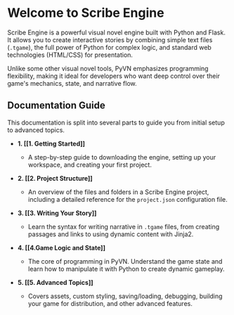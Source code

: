 # Welcome to Scribe Engine

Scribe Engine is a powerful visual novel engine built with Python and Flask. It allows you to create interactive stories by combining simple text files (`.tgame`), the full power of Python for complex logic, and standard web technologies (HTML/CSS) for presentation.

Unlike some other visual novel tools, PyVN emphasizes programming flexibility, making it ideal for developers who want deep control over their game's mechanics, state, and narrative flow.

## Documentation Guide

This documentation is split into several parts to guide you from initial setup to advanced topics.

- **1. [[1. Getting Started]]**
    
    - A step-by-step guide to downloading the engine, setting up your workspace, and creating your first project.
        
- **2. [[2. Project Structure]]**
    
    - An overview of the files and folders in a Scribe Engine project, including a detailed reference for the `project.json` configuration file.
        
- **3. [[3. Writing Your Story]]**
    
    - Learn the syntax for writing narrative in `.tgame` files, from creating passages and links to using dynamic content with Jinja2.
        
- **4. [[4.Game Logic and State]]**
    
    - The core of programming in PyVN. Understand the game state and learn how to manipulate it with Python to create dynamic gameplay.
        
- **5. [[5. Advanced Topics]]**
    
    - Covers assets, custom styling, saving/loading, debugging, building your game for distribution, and other advanced features.